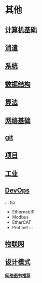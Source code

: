 
# 其他

## [计算机基础](./cs)

## [消遣](./leisure/)

## [系统](./system/)

## [数据结构](./datastructure/)

## [算法](./algorithm/)

## [网络基础](./network/)

## [git](./git/)

<!-- ## [面筋](./interview/) -->

## [项目](./projects/)

## [工业](./industrial/)

## [DevOps](./devops/)

::: tip

- Ethernet/IP
- Modbus
- EtherCAT
- Profinet
:::

## [物联网](./IoT/)

## [设计模式](./DesignPartten/)



#### [网络图书推荐](https://github.com/XiangLinPro/IT_book)

<!-- <div>
<button style="float:left;" herf="./projects">1</button> <button  style="float:right;">2</button>
</div> -->